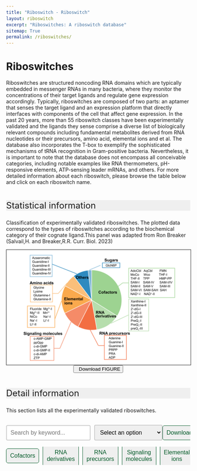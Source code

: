 ```yaml
---
title: "Riboswitch - Riboswitch"
layout: riboswitch
excerpt: "Riboswitches: A riboswitch database"
sitemap: True
permalink: /riboswitches/
---
```

<html lang="en">
<head>
<!--set sort order in table header begin-->
<meta http-equiv="Content-type" content="text/html; charset=utf-8">
  <meta name="viewport" content="width=device-width,initial-scale=1,user-scalable=no">
  <title>Ribozyme applications</title>
  <link rel="stylesheet" type="text/css" href="https://cdn.datatables.net/1.12.1/css/jquery.dataTables.min.css">
  <link rel="stylesheet" type="text/css" href="https://cdn.datatables.net/buttons/2.2.3/css/buttons.dataTables.min.css">

  <script type="text/javascript" src="https://code.jquery.com/jquery-3.5.1.js"></script>
  <script type="text/javascript" src="https://cdn.datatables.net/1.12.1/js/jquery.dataTables.min.js"></script>
  <!--set sort order in table header finish-->
  <style>
    .header_box {
    border: none;
    background: #efefef;
    font-size:24px
  }
  h2{
    font-size:20px;
    font-weight: bold;
  }
/* 按钮容器样式 */
    .button-container {
      display: flex;
      justify-content: left;
      align-items: center;
      height: 50px;
      overflow:auto
    }
    /* 按钮样式 */
    .button {
      display: block;
      padding: 10px;
      margin-right: 10px;
      text-align: center;
      background-color: #efefef;
      color: #005826;
      text-decoration: none;
      font-size: 16px;
      border: 1px solid #005826;
      border-radius: 5px;

    }
    /* 鼠标悬停样式 */
    .button:hover {
      background-color: #999;
      cursor: pointer;
    }
    /* 样式表格 */
    table {
        border: 2px solid #f8f8ff;
        border: 2px solid #767676;
		    border: 2px solid #767676;
		    border-radius: 5px;
		    background-color: #fff;
		    border-radius: 0;
        }
		  th {
        background-color: #719B71;
        background-color: #719B71;
        background-color: #005826;
        color: rgba(255,255,255,0.9);
		    cursor: pointer;
        }
		  td {
		    background-color: #ffffff;
		    background-color: #f9f9f9;
		    background-color: #f9f9f9;
		    }		
		  th, td {

		  padding: 10px 10px;
		}
    /* 隐藏所有 sheet */
    .sheet {
      display: none;
      overflow:auto
    }
    /* Style the search box */
  #searchBox {
    padding: 10px;
    font-size: 16px;
    border: 2px solid #ccc;
    border-radius: 4px;
    width: 300px;
  }
  /* Style the search box when it has focus */
  #searchBox:focus {
    outline: none;
    border-color: #2354C4;
  }
  /* Style the placeholder text */
  #searchBox::placeholder {
    font-size: 16px;
  }
  /* 搜索框和下载框水平布局 */
    .form-container {
      display: flex;
      align-items: center;
      overflow:auto
    }
    .form-container input {
      margin-right: 10px;
    }
    /* 下载框位置设置 */
    .form-container select {
      margin-left: auto;
      padding: 10px;
      font-size: 16px;
      border: 2px solid #ccc;
      border-radius: 4px;
      width: 300px;
    }
    .button.clicked {
    background-color: #999;
}

  </style>
</head>

<body onload="showSheet('sheet1')">
<h1 class="post-title" itemprop="name headline">Riboswitches</h1>
    
Riboswitches are structured noncoding RNA domains which are typically embedded in messenger RNAs in many bacteria, where they monitor the concentrations of their target ligands and regulate gene expression accordingly. Typically, riboswitches are composed of two parts: an aptamer that senses the target ligand and an expression platform that directly interfaces with components of the cell that affect gene expression.
In the past 20 years, more than 55 riboswitch classes have been experimentally validated and the ligands they sense comprise a diverse list of biologically relevant compounds including fundamental metabolites derived from RNA nucleotides or their precursors, amino acid, elemental ions and et al. 
The database also incorporates the T-box to exemplify the sophisticated mechanisms of tRNA recognition in Gram-positive bacteria. Nevertheless, it is important to note that the database does not encompass all conceivable categories, including notable examples like RNA thermometers, pH-responsive elements, ATP-sensing leader mRNAs, and others. For more detailed information about each riboswitch, please browse the table below and click on each riboswitch name.
<br><br>
        
<p class="header_box" >Statistical information </p>
<p>Classification of experimentally validated riboswitches. The plotted data correspond to the types of riboswitches according to the biochemical category of their cognate ligand.This panel was adapted from Ron Breaker (Salvail,H. and Breaker,R.R. Curr. Biol. 2023) </p>
<img src="/images/riboswitches/Classification_of_Riboswitches.svg" alt="drawing" style="width:1000px;display:block;margin:0 auto;border:solid 1px;border-radius:0;" class="img-responsive">
<div style="display: flex; justify-content: center;">
<a href="/downloads/riboswitches_page/Classification_of_Riboswitches.pdf" target="_blank" download="Classification_of_Riboswitches.pdf"><button class="btn btn-secondary"><span class="glyphicon glyphicon-download-alt"></span>&nbsp;&nbsp;Download FIGURE</button></a>   
</div>
<br>
<p class="header_box" >Detail information</p>

        
This section lists all the experimentally validated riboswitches.
<br><br>
<div class="form-container">
  <!-- 搜索框 -->
  <input type="text" id="searchBox" placeholder="Search by keyword..." onfocus="showAllSheets()" oninput="searchTables()"><br><br>
  <select id="downloadOptions">
    <option value="" disabled selected>Select an option</option>
    <option value="/downloads/riboswitches_page/Cofactors.xlsx">Cofactors</option>
    <option value="/downloads/riboswitches_page/RNA_derivatives.xlsx">RNA derivatives</option>
    <option value="/downloads/riboswitches_page/RNA_precursors.xlsx">RNA precursors</option>
    <option value="/downloads/riboswitches_page/Signaling_molecules.xlsx">Signaling molecules</option>
    <option value="/downloads/riboswitches_page/Elemental_ions.xlsx">Elemental ions</option>
    <option value="/downloads/riboswitches_page/Amino_acids.xlsx">Amino acids</option>
    <option value="/downloads/riboswitches_page/Sugars.xlsx">Sugars</option>
    <option value="/downloads/riboswitches_page/Others.xlsx">Others</option>
    <option value="/downloads/riboswitches_page/T-box.xlsx">T-box</option>
    <option value="/downloads/riboswitches_page/All_tables.xlsx">all table in this page </option>
  </select>
  <!-- Download button -->
  <button class="button" onclick="downloadExcel()">Download</button>
</div>
<br>
  <!-- 按钮 -->
  <div class="button-container">
      <button class="button" onclick="showSheet('sheet1')">Cofactors</button>
      <button class="button" onclick="showSheet('sheet2')">RNA derivatives</button>
      <button class="button" onclick="showSheet('sheet3')">RNA precursors</button>
      <button class="button" onclick="showSheet('sheet4')">Signaling molecules</button>
      <button class="button" onclick="showSheet('sheet5')">Elemental ions</button>
      <button class="button" onclick="showSheet('sheet6')">Amino acids</button>
      <button class="button" onclick="showSheet('sheet7')">Sugars</button>
      <button class="button" onclick="showSheet('sheet8')">T-box</button>
      <button class="button" onclick="showSheet('sheet9')">Others</button>
  </div>
        
<div id="sheet1" class="sheet">
    <h2>Cofactors</h2>
    <table id="cfttable">
      <thead>
      <tr>
        <th onclick="sortTable(0)">Name</th>
        <th onclick="sortTable(1)">Ligand</th>
        <th onclick="sortTable(2)">Description</th>
        <th onclick="sortTable(3)">Discovery</th>
        <th onclick="sortTable(4)">Rfam-name</th>
        <th onclick="sortTable(5)">Rfam-ID</th>
      </tr>
      </thead>
      <tbody>
        
      <tr>
        <td name="td0"><a href="https://ribocentre-switch.github.io/docs/Cobalamine" target="_blank"><b>AdoCbl</b></a></td>
        <td name="td1">Adenosylcobalamin</td>
        <td name="td2">Cobalamin riboswitch is a cis-regulatory element which is widely distributed in 5' untranslated regions of cobalamin related genes in bacteria to regulate adjacent genes related to cobalamin metabolism in response to cobalamin binding. Cobalamin riboswitches are broadly classified by the identity of the aptamer, and can be further classified into AdoCbl and AqCbl riboswitch.</td>
        <td name="td3"><a href="https://pubmed.ncbi.nlm.nih.gov/10852957/" target="_blank"><b>2000</b> </a></td>
        <td name="td4">AdoCbl riboswitch
Cobalamin riboswitch<br></td>
        <td name="td5">RF01482
RF00174</td>
      </tr>

            
      <tr>
        <td name="td0"><a href="https://ribocentre-switch.github.io/docs/Cobalamine" target="_blank"><b>AqCbl</b></a></td>
        <td name="td1">Aquocobalamin</td>
        <td name="td2">Cobalamin riboswitch is a cis-regulatory element which is widely distributed in 5' untranslated regions of cobalamin related genes in bacteria to regulate adjacent genes related to cobalamin metabolism in response to cobalamin binding. Cobalamin riboswitches are broadly classified by the identity of the aptamer, and can be further classified into AdoCbl and AqCbl riboswitch.</td>
        <td name="td3"><a href="https://pubmed.ncbi.nlm.nih.gov/10852957/" target="_blank"><b>2000</b> </a></td>
        <td name="td4">AdoCbl variant RNA<br></td>
        <td name="td5">RF01689</td>
      </tr>

            
      <tr>
        <td name="td0"><a href="https://ribocentre-switch.github.io/docs/FMN" target="_blank"><b>FMN</b></a></td>
        <td name="td1">Flain mononucleotide</td>
        <td name="td2">The FMN riboswitch (also known as RFN element) is a highly conserved RNA element which is found frequently in the 5'-untranslated regions of prokaryotic mRNAs that encode for flavin mononucleotide (FMN) biosynthesis and transport proteins. This element is a metabolite-dependent riboswitch that directly binds FMN in the absence of proteins, thus giving it the ability to regulate RNA expression by responding to changes in the concentration of FMN.</td>
        <td name="td3"><a href="https://pubmed.ncbi.nlm.nih.gov/10529804/" target="_blank"><b>1999</b> </a></td>
        <td name="td4">FMN riboswitch (RFN element)<br></td>
        <td name="td5">RF00050</td>
      </tr>

            
      <tr>
        <td name="td0"><a href="https://ribocentre-switch.github.io/docs/MoCo&Wco" target="_blank"><b>MoCo</b></a></td>
        <td name="td1">Molybdenum cofactor</td>
        <td name="td2">The Moco RNA motif is a conserved RNA structure that is presumed to be a riboswitch that binds molybdenum cofactor or the related tungsten cofactor. As these cofactors are not available in purified form, in vitro binding assays cannot be performed. However, the genetic data, complex structure of the RNA and the failure to detect a protein involved in the regulation suggest that the Moco RNA motif corresponds to a class of riboswitches.</td>
        <td name="td3"><a href="https://pubmed.ncbi.nlm.nih.gov/17621584/" target="_blank"><b>2007</b> </a></td>
        <td name="td4">Moco (molybdenum cofactor) riboswitch<br></td>
        <td name="td5">RF01055</td>
      </tr>

            
      <tr>
        <td name="td0"><a href="https://ribocentre-switch.github.io/docs/MoCo&Wco" target="_blank"><b>Wco</b></a></td>
        <td name="td1">Tungsten cofactor</td>
        <td name="td2">The Moco RNA motif is a conserved RNA structure that is presumed to be a riboswitch that binds molybdenum cofactor or the related tungsten cofactor. As these cofactors are not available in purified form, in vitro binding assays cannot be performed. However, the genetic data, complex structure of the RNA and the failure to detect a protein involved in the regulation suggest that the Moco RNA motif corresponds to a class of riboswitches.</td>
        <td name="td3"><a href="https://pubmed.ncbi.nlm.nih.gov/17621584/" target="_blank"><b>2007</b> </a></td>
        <td name="td4">None<br></td>
        <td name="td5">None</td>
      </tr>

            
      <tr>
        <td name="td0"><a href="https://ribocentre-switch.github.io/docs/THF" target="_blank"><b>THF-I</b></a></td>
        <td name="td1">Tetrahydrofolate</td>
        <td name="td2">THF riboswitches are a class of homologous RNAs in certain bacteria that bind tetrahydrofolate (THF) which are almost exclusively located in the probable 5' UTR of protein-coding genes,  encoding either folate transporters or enzymes involved in folate metabolism. THF riboswitches are found in a variety of <i>Bacillota</i>, specifically the <i>orders Clostridiales</i> and <i>Lactobacillales</i>, and more rarely in other lineages of bacteria.</td>
        <td name="td3"><a href="https://pubmed.ncbi.nlm.nih.gov/20659680/" target="_blank"><b>2010</b> </a></td>
        <td name="td4">THF riboswitch<br></td>
        <td name="td5">RF01831</td>
      </tr>

            
      <tr>
        <td name="td0"><a href="https://ribocentre-switch.github.io/docs/THF" target="_blank"><b>THF-II</b></a></td>
        <td name="td1">Tetrahydrofolate</td>
        <td name="td2">THF-II riboswitch (also known as folE RNA motif) is a conserved RNA structure that was discovered by bioinformatics. All known folE RNAs are present upstream of genes encoding GTP cyclohydrolase I, which performs a step in folate metabolism. folE RNAs have been shown to bind tetrahydrofolate and related molecules, leading to their designation as a second structural class of tetrahydrofolate riboswitches, called THF-II riboswitches.</td>
        <td name="td3"><a href="https://pubmed.ncbi.nlm.nih.gov/28977401/" target="_blank"><b>2017</b> </a></td>
        <td name="td4">folE RNA<br></td>
        <td name="td5">RF02977</td>
      </tr>

            
      <tr>
        <td name="td0"><a href="https://ribocentre-switch.github.io/docs/TPP" target="_blank"><b>TPP</b></a></td>
        <td name="td1">Thiamin pyrophosphate</td>
        <td name="td2">The TPP riboswitch, also known as the THI element and Thi-box riboswitch, is a highly conserved RNA secondary structure. It binds thiamine pyrophosphate (TPP) directly and modulates gene expression through a variety of mechanisms in archaea, bacteria and eukaryotes.</td>
        <td name="td3"><a href="https://pubmed.ncbi.nlm.nih.gov/11470904/" target="_blank"><b>2001</b> </a></td>
        <td name="td4">TPP riboswitch (THI element)<br></td>
        <td name="td5">RF00059</td>
      </tr>

            
      <tr>
        <td name="td0"><a href="https://ribocentre-switch.github.io/docs/HMP-PP" target="_blank"><b>HMP-PP</b></a></td>
        <td name="td1">Hydroxymethyl-pyrimidine pyrophosphate</td>
        <td name="td2">HMP-PP riboswitches are a class of homologous RNAs in certain bacteria that function as sensors of the thiamin precursor HMP-PP. The HMP-PP riboswitch was initially named as the ‘thiS motif’ because of its frequent association with a gene coding for the ThiS protein, which delivers sulfur to form the thiazole moiety of the thiamin precursor HET-P. The 3D structure of the HMP-PP riboswitch has not been solved yet.</td>
        <td name="td3"><a href="https://pubmed.ncbi.nlm.nih.gov/30902049/" target="_blank"><b>2019</b> </a></td>
        <td name="td4">None<br></td>
        <td name="td5">None</td>
      </tr>

            
      <tr>
        <td name="td0"><a href="https://ribocentre-switch.github.io/docs/SAM-I_clan" target="_blank"><b>SAM-I</b></a></td>
        <td name="td1">S-adenosylmethionine</td>
        <td name="td2">This family is a member of clan (CL00012), which contains the following 3 members:SAM-I, SAM-I-IV-variant, SAM-IV, they are a kind of riboswitch that specifically binds S-adenosylmethionine (SAM), whose members share a common binding core but have widely divergent peripheral architectures.</td>
        <td name="td3"><a href="https://pubmed.ncbi.nlm.nih.gov/10094622/" target="_blank"><b>1998</b> </a></td>
        <td name="td4">SAM riboswitch (S box leader)<br></td>
        <td name="td5">RF00162</td>
      </tr>

            
      <tr>
        <td name="td0"><a href="https://ribocentre-switch.github.io/docs/SAM-I_clan" target="_blank"><b>SAM-IV</b></a></td>
        <td name="td1">S-adenosylmethionine</td>
        <td name="td2">This family is a member of clan (CL00012), which contains the following 3 members:SAM-I, SAM-I-IV-variant, SAM-IV, they are a kind of riboswitch that specifically binds S-adenosylmethionine (SAM), whose members share a common binding core but have widely divergent peripheral architectures.</td>
        <td name="td3"><a href="https://pubmed.ncbi.nlm.nih.gov/17621584/" target="_blank"><b>2007</b> </a></td>
        <td name="td4">S-adenosyl methionine (SAM) riboswitch<br></td>
        <td name="td5">RF00634</td>
      </tr>

            
      <tr>
        <td name="td0"><a href="https://ribocentre-switch.github.io/docs/SAM-I_clan" target="_blank"><b>SAM-I/IV</b></a></td>
        <td name="td1">S-adenosylmethionine</td>
        <td name="td2">This family is a member of clan (CL00012), which contains the following 3 members:SAM-I, SAM-I-IV-variant, SAM-IV, they are a kind of riboswitch that specifically binds S-adenosylmethionine (SAM), whose members share a common binding core but have widely divergent peripheral architectures.</td>
        <td name="td3"><a href="https://pubmed.ncbi.nlm.nih.gov/20230605/" target="_blank"><b>2010</b> </a></td>
        <td name="td4">SAM-I/IV variant riboswitch<br></td>
        <td name="td5">RF01725</td>
      </tr>

            
      <tr>
        <td name="td0"><a href="https://ribocentre-switch.github.io/docs/SAM-II_clan" target="_blank"><b>SAM-II</b></a></td>
        <td name="td1">S-adenosylmethionine</td>
        <td name="td2">This family consists of two members: SAM-II and SAM-V riboswitch, The SAM-II riboswitch is a RNA element found predominantly in Alphaproteobacteria that binds S-adenosyl methionine (SAM). SAM-V riboswitch is the fifth known riboswitch to bind S-adenosyl methionine (SAM).</td>
        <td name="td3"><a href="https://pubmed.ncbi.nlm.nih.gov/16086852/" target="_blank"><b>2005</b> </a></td>
        <td name="td4">SAM riboswitch (alpha-proteobacteria)<br></td>
        <td name="td5">RF00521</td>
      </tr>

            
      <tr>
        <td name="td0"><a href="https://ribocentre-switch.github.io/docs/SAM-II_clan" target="_blank"><b>SAM-V</b></a></td>
        <td name="td1">S-adenosylmethionine</td>
        <td name="td2">This family consists of two members: SAM-II and SAM-V riboswitch, The SAM-II riboswitch is a RNA element found predominantly in Alphaproteobacteria that binds S-adenosyl methionine (SAM). SAM-V riboswitch is the fifth known riboswitch to bind S-adenosyl methionine (SAM).</td>
        <td name="td3"><a href="https://pubmed.ncbi.nlm.nih.gov/19531245/" target="_blank"><b>2009</b> </a></td>
        <td name="td4">SAM-V riboswitch<br></td>
        <td name="td5">RF01826</td>
      </tr>

            
      <tr>
        <td name="td0"><a href="https://ribocentre-switch.github.io/docs/SAM-III" target="_blank"><b>SAM-III</b></a></td>
        <td name="td1">S-adenosylmethionine</td>
        <td name="td2">The S<sub>MK</sub>box riboswitch (also known as SAM-III) is an RNA element that regulates gene expression in bacteria.</td>
        <td name="td3"><a href="https://pubmed.ncbi.nlm.nih.gov/16491091/" target="_blank"><b>2006</b> </a></td>
        <td name="td4">SMK box translational riboswitch (SAM-III)<br></td>
        <td name="td5">RF01767</td>
      </tr>

            
      <tr>
        <td name="td0"><a href="https://ribocentre-switch.github.io/docs/SAM-VI" target="_blank"><b>SAM-VI</b></a></td>
        <td name="td1">S-adenosylmethionine</td>
        <td name="td2">SAM-VI is predominantly found in Bifidobacterium and exhibits some similarities to the SAM-III (Smk box) riboswitch class</td>
        <td name="td3"><a href="https://pubmed.ncbi.nlm.nih.gov/29106323/" target="_blank"><b>2018</b> </a></td>
        <td name="td4">SAM-VI riboswitch<br></td>
        <td name="td5">RF02885</td>
      </tr>

            
      <tr>
        <td name="td0"><a href="https://ribocentre-switch.github.io/docs/SAM-SAH" target="_blank"><b>SAM-SAH</b></a></td>
        <td name="td1">S-adenosylmethionine and S-adenosylhomocysteine</td>
        <td name="td2">The SAM–SAH riboswitch is a conserved RNA structure in certain bacteria that binds S-adenosylmethionine (SAM) and S-adenosylhomocysteine (SAH) and is therefore presumed to be a riboswitch.</td>
        <td name="td3"><a href="https://pubmed.ncbi.nlm.nih.gov/20230605/" target="_blank"><b>2010</b> </a></td>
        <td name="td4">SAM/SAH riboswitch<br></td>
        <td name="td5">RF01727</td>
      </tr>

            
      <tr>
        <td name="td0"><a href="https://ribocentre-switch.github.io/docs/SAH" target="_blank"><b>SAH</b></a></td>
        <td name="td1">S-adenosylhomocysteine</td>
        <td name="td2">SAH riboswitches are a kind of riboswitch that bind S-adenosylhomocysteine (SAH). SAH riboswitches typically up-regulate genes involved in recycling SAH to create more SAM (or the metabolically related methionine).</td>
        <td name="td3"><a href="https://pubmed.ncbi.nlm.nih.gov/18374645/" target="_blank"><b>2008</b> </a></td>
        <td name="td4">S-adenosyl-L-homocysteine riboswitch<br></td>
        <td name="td5">RF01057</td>
      </tr>

            
      <tr>
        <td name="td0"><a href="https://ribocentre-switch.github.io/docs/NAD" target="_blank"><b>NAD<sup>+</sup>-I</b></a></td>
        <td name="td1">Nicotinamide adenine dinucleotide</td>
        <td name="td2">NAD<sup>+</sup>-I riboswitch is the first class of riboswitches that recognize NAD<sup>+</sup>. It is usually located upstream of <i>nadA</i> genes within the phylum Acidobacteria, which encode quinolinate synthetase, an enzyme that performs a step in NAD<sup>+</sup> synthesis.</td>
        <td name="td3"><a href="https://pubmed.ncbi.nlm.nih.gov/28977401/" target="_blank"><b>2017</b> </a></td>
        <td name="td4">nadA RNA<br></td>
        <td name="td5">RF03013</td>
      </tr>

            
      <tr>
        <td name="td0"><a href="https://ribocentre-switch.github.io/docs/NAD2" target="_blank"><b>NAD<sup>+</sup>-II</b></a></td>
        <td name="td1">Nicotinamide adenine dinucleotide</td>
        <td name="td2">NAD<sup>+</sup>-II riboswitch is the second class of riboswitches that recognize NAD<sup>+</sup>. It is usually associated with <i>pnuC</i> genes, and PnuC proteins are known to transport nicotinamide riboside (NR), which is a component of the ubiquitous and abundant enzyme cofactor nicotinamide adenine dinucleotide (NAD<sup>+</sup>).</td>
        <td name="td3"><a href="https://pubmed.ncbi.nlm.nih.gov/33970790/" target="_blank"><b>2021</b> </a></td>
        <td name="td4">None<br></td>
        <td name="td5">None</td>
      </tr>

            
	</tbody>
    </table>
</div>        

<div id="sheet2" class="sheet">
    <h2>RNA derivatives</h2>
    <table id="rnadetable">
      <thead>
      <tr>
        <th onclick="sortTable(0)">Name</th>
        <th onclick="sortTable(1)">Ligand</th>
        <th onclick="sortTable(2)">Description</th>
        <th onclick="sortTable(3)">Discovery</th>
        <th onclick="sortTable(4)">Rfam-name</th>
        <th onclick="sortTable(5)">Rfam-ID</th>
      </tr>
      </thead>
      <tbody>
        
        <tr>
            <td name="td0"><a href="https://ribocentre-switch.github.io/docs/Xanthine" target="_blank"><b>Xanthine-I</b></a></td>
            <td name="td1">Xanthine</td>
            <td name="td2">There are two classes of xanthine riboswitches. The xanthine-I riboswitch, formerly known as the NMT1 motif RNA, is tightly binds 8-azaxanthine, xanthine, and uric acid. Xanthine-II riboswitch is a class of xanthine-sensing guanine riboswitch variants.</td>
            <td name="td3"><a href="https://pubmed.ncbi.nlm.nih.gov/32345632/" target="_blank"><b>2020</b> </a></td>
            <td name="td4">Xanthine riboswitch (NMT1 RNA)<br></td>
            <td name="td5">RF03054</td>
        </tr>

            
        <tr>
            <td name="td0"><a href="https://ribocentre-switch.github.io/docs/Xanthine" target="_blank"><b>Xanthine-II</b></a></td>
            <td name="td1">Xanthine</td>
            <td name="td2">There are two classes of xanthine riboswitches. The xanthine-I riboswitch, formerly known as the NMT1 motif RNA, is tightly binds 8-azaxanthine, xanthine, and uric acid. Xanthine-II riboswitch is a class of xanthine-sensing guanine riboswitch variants.</td>
            <td name="td3"><a href="https://pubmed.ncbi.nlm.nih.gov/35622895/" target="_blank"><b>2022</b> </a></td>
            <td name="td4">None<br></td>
            <td name="td5">NA</td>
        </tr>

            
        <tr>
            <td name="td0"><a href="https://ribocentre-switch.github.io/docs/2-dG" target="_blank"><b>2'-dG-I</b></a></td>
            <td name="td1">2'-Deoxyguanosine</td>
            <td name="td2">Carrying an aptamer domain similar in sequence and secondary structure to the guanine riboswitch, the 2'-dG-I riboswitch exhibits improved affinities for 2'-deoxyguanosine (2'-dG) and guanosine, and contains a uracil ribonucleotide in a conserved position of the ligand-binding aptamer domain. The 2'-dG-I riboswitch has atomic-resolution structural model.</td>
            <td name="td3"><a href="https://pubmed.ncbi.nlm.nih.gov/17911257/" target="_blank"><b>2007</b> </a></td>
            <td name="td4">Purine riboswitch<br></td>
            <td name="td5">RF00167</td>
        </tr>

            
        <tr>
            <td name="td0"><a href="https://ribocentre-switch.github.io/docs/2-dG" target="_blank"><b>2'-dG-II</b></a></td>
            <td name="td1">2'-Deoxyguanosine</td>
            <td name="td2">Carrying an aptamer domain similar in sequence and secondary structure to the guanine riboswitch, the 2'-dG-II riboswitch exhibits improved affinities for 2'-deoxyguanosine (2'-dG), 3'-deoxyguanosine (3'-dG) and guanosine, and contains a uracil ribonucleotide in a conserved position of the ligand-binding aptamer domain. The 2'-dG-II riboswitch also has atomic-resolution structural model.</td>
            <td name="td3"><a href="https://pubmed.ncbi.nlm.nih.gov/28265071/" target="_blank"><b>2017</b> </a></td>
            <td name="td4">2dG-II<br></td>
            <td name="td5">RF03165</td>
        </tr>

            
        <tr>
            <td name="td0"><a href="https://ribocentre-switch.github.io/docs/2-dG" target="_blank"><b>2'-dG-III</b></a></td>
            <td name="td1">2'-Deoxyguanosine</td>
            <td name="td2">Carrying an aptamer domain similar in sequence and secondary structure to the guanine riboswitch, the 2'-dG-III riboswitch exhibits improved affinities for 2'-deoxyguanosine (2'-dG), 3'-deoxyguanosine (3'-dG) and guanosine, and contains a uracil ribonucleotide in a conserved position of the ligand-binding aptamer domain</td>
            <td name="td3"><a href="https://pubmed.ncbi.nlm.nih.gov/35622895/" target="_blank"><b>2022</b> </a></td>
            <td name="td4">None<br></td>
            <td name="td5">None</td>
        </tr>

            
        <tr>
            <td name="td0"><a href="https://ribocentre-switch.github.io/docs/PreQ" target="_blank"><b>PreQ<sub>1</sub>-I</b></a></td>
            <td name="td1">Prequeusine-1</td>
            <td name="td2">PreQ<sub>1</sub> is a guanine-derived nucleobase that is known to be incorporated in the wobble position of tRNAs containing the GUN anticodon sequence and then further modified to yield queuosine (Q). PreQ<sub>1</sub>-I has a distinctly small aptamer, ranging from 25 to 45 nucleotides long, and it is represented by RNAs sub-classified as 'type 1', 'type 2' and 'type 3'.</td>
            <td name="td3"><a href="https://pubmed.ncbi.nlm.nih.gov/17384645/" target="_blank"><b>2007</b> </a></td>
            <td name="td4">PreQ1 riboswitch<br></td>
            <td name="td5">RF00522</td>
        </tr>

            
        <tr>
            <td name="td0"><a href="https://ribocentre-switch.github.io/docs/PreQ" target="_blank"><b>PreQ<sub>1</sub>-II</b></a></td>
            <td name="td1">Prequeusine-1</td>
            <td name="td2">PreQ<sub>1</sub>-II riboswitch, only found in <i>Lactobacillales</i>, has a larger and more complex consensus sequence and structure than preQ<sub>1</sub>-I riboswitch, with an average of 58 nucleotides composing its aptamer, which forms as many as five base-paired substructures</td>
            <td name="td3"><a href="https://pubmed.ncbi.nlm.nih.gov/18305186/" target="_blank"><b>2008</b> </a></td>
            <td name="td4">preQ1-II (pre queuosine) riboswitch<br></td>
            <td name="td5">RF01054</td>
        </tr>

            
        <tr>
            <td name="td0"><a href="https://ribocentre-switch.github.io/docs/PreQ" target="_blank"><b>preQ<sub>1</sub>-III</b></a></td>
            <td name="td1">Prequeusine-1</td>
            <td name="td2">PreQ<sub>1</sub>-III riboswitch has a distinct structure and is also larger in aptamer size than preQ<sub>1</sub>-I riboswitch, ranging from 33 to 58 nucleotides.</td>
            <td name="td3"><a href="https://pubmed.ncbi.nlm.nih.gov/25036777/" target="_blank"><b>2014</b> </a></td>
            <td name="td4">PreQ1-III riboswitch<br></td>
            <td name="td5">RF02680</td>
        </tr>

            
	</tbody>
    </table>
</div>       

<div id="sheet3" class="sheet">
    <h2>RNA precursors</h2>
    <table id="rnapretable">
    <thead>
      <tr>
        <th onclick="sortTable(0)">name</th>
        <th onclick="sortTable(1)">Ligand</th>
        <th onclick="sortTable(2)">Description</th>
        <th onclick="sortTable(3)">Discovery</th>
        <th onclick="sortTable(4)">Rfam-name</th>
        <th onclick="sortTable(5)">Rfam-ID</th>
      </tr>
      </thead>
      <tbody>
        
      <tr>
        <td name="td0"><a href="https://ribocentre-switch.github.io/docs/Adenine" target="_blank"><b>Adenine</b></a></td>
        <td name="td1">Adenine</td>
        <td name="td2">Carrying an aptamer domain similar in sequence and secondary structure to the guanine riboswitch, the adenine riboswitch selectively recognizes adenine, and contains a uracil ribonucleotide in position 74 of the adenine-binding aptamer domain. <i>B. subtilis ydhL</i> (also called <i>pbuE</i>) and two RNAs (<i>add</i> genes) from <i>Clostridium perfringens</i> and <i>Vibrio vulnificus</i> harbor adenine riboswitches in their mRNA elements.</td>
        <td name="td3"><a href="https://pubmed.ncbi.nlm.nih.gov/14718920/" target="_blank"><b>2004</b> </a></td>
        <td name="td4">Purine riboswitch<br></td>
        <td name="td5">RF00167</td>
      </tr>

            
      <tr>
        <td name="td0"><a href="https://ribocentre-switch.github.io/docs/Guanine" target="_blank"><b>Guanine-I</b></a></td>
        <td name="td1">Guanine</td>
        <td name="td2">The guanine riboswitch selectively recognizes guanine, and contains a cytosine ribonucleotide in a specific position of the guanine-binding aptamer domain, most commonly associated with genes encoding phosphoribosyltransferase (PRT) enzymes. The guanine-I riboswitch has been shown to control gene expression through transcriptional termination.</td>
        <td name="td3"><a href="https://pubmed.ncbi.nlm.nih.gov/12787499/" target="_blank"><b>2003</b> </a></td>
        <td name="td4">Purine riboswitch<br></td>
        <td name="td5">RF00167</td>
      </tr>

            
      <tr>
        <td name="td0"><a href="https://ribocentre-switch.github.io/docs/Guanine" target="_blank"><b>Guanine-II</b></a></td>
        <td name="td1">Guanine</td>
        <td name="td2">The guanine riboswitch selectively recognizes guanine, and contains a cytosine ribonucleotide in a specific position of the guanine-binding aptamer domain, most commonly associated with genes encoding phosphoribosyltransferase (PRT) enzymes. The guanine-II riboswitch is consistent with a genetic "ON" switch.</td>
        <td name="td3"><a href="https://pubmed.ncbi.nlm.nih.gov/35622895/" target="_blank"><b>2022</b> </a></td>
        <td name="td4">Purine riboswitch<br></td>
        <td name="td5">RF00167</td>
      </tr>

            
      <tr>
        <td name="td0"><a href="https://ribocentre-switch.github.io/docs/PRPP" target="_blank"><b>PRPP</b></a></td>
        <td name="td1">Phosphoribosyl Pyrophosphate</td>
        <td name="td2">The <i>ykkC</i> RNAs were initially found in 2004. Phosphoribosyl pyrophosphate (PRPP, 5-phospho-α-D-ribose 1-diphosphate) was identified as the ligand for <i>ykkC</i> subtype 2b RNAs (PRPP riboswitches).</td>
        <td name="td3"><a href="https://pubmed.ncbi.nlm.nih.gov/29504937/" target="_blank"><b>2018</b> </a></td>
        <td name="td4">None<br></td>
        <td name="td5">None</td>
      </tr>

            
      <tr>
        <td name="td0"><a href="https://ribocentre-switch.github.io/docs/PRA" target="_blank"><b>PRA</b></a></td>
        <td name="td1">5-phospho-Dribosylamine</td>
        <td name="td2">The PRA riboswitch (<i>Fibro-purF</i> RNA motif) is a conserved RNA structure that was discovered by bioinformatics. All known <i>Fibro-purF</i> RNAs are found upstream of <i>purF</i> genes, which encode amidophosphoribosyltransferase that participates in the biosynthesis of biological purine molecules.</td>
        <td name="td3"><a href="https://pubmed.ncbi.nlm.nih.gov/32843366/" target="_blank"><b>2020</b> </a></td>
        <td name="td4">Fibro-purF RNA<br></td>
        <td name="td5">RF02974</td>
      </tr>

            
      <tr>
        <td name="td0"><a href="https://ribocentre-switch.github.io/docs/ADP" target="_blank"><b>ADP</b></a></td>
        <td name="td1">Adenosine diphosphate</td>
        <td name="td2">The <i>ykkC</i> RNAs were initially found in 2004. The <i>ykkC</i> subtype 2c RNAs were proved to recognize adenosine and cytidine 5′-diphosphate molecules in either their ribose or deoxyribose forms (ADP, dADP, CDP, and dCDP) in 2019.</td>
        <td name="td3"><a href="https://pubmed.ncbi.nlm.nih.gov/30081631/" target="_blank"><b>2019</b> </a></td>
        <td name="td4">None<br></td>
        <td name="td5">None</td>
      </tr>

            
      </tbody>
    </table>
</div>       
        
<div id="sheet4" class="sheet">
    <h2>Signaling molecules</h2>
    <table id="smtable">
      <thead>
      <tr>
        <th onclick="sortTable(0)">Name</th>
        <th onclick="sortTable(1)">Ligand</th>
        <th onclick="sortTable(2)">Description</th>
        <th onclick="sortTable(3)">Discovery</th>
        <th onclick="sortTable(4)">Rfam-name</th>
        <th onclick="sortTable(5)">Rfam-ID</th>
      </tr>
      </thead>
      <tbody>
        
       <tr>
         <td name="td0"><a href="https://ribocentre-switch.github.io/docs/c-AMP-GMP" target="_blank"><b>c-AMP-GMP</b></a></td>
         <td name="td1">Cyclic AMP-GMP</td>
         <td name="td2">The c-AMP-GMP riboswitch (also known as c-GAMP riboswitch) form a class of riboswitch that binds specifically to cyclic AMP-GMP. Previously annotated as the c-di-GMP-I riboswitch, its mutant c-AMP-GMP riboswitch is able to bind to a second messenger, c-AMP-GMP. The c-AMP-GMP riboswitch recognizes c-AMP-GMP and controls a group of genes important for utilizing iron oxide (III) in external power generation. The riboswitch are predominantly found in species of <i>Bacillales</i>, <i>Clostridia</i>, <i>Deltaproteobacteria</i>, and <i>Gammaproteobacteria</i> .</td>
         <td name="td3"><a href="https://pubmed.ncbi.nlm.nih.gov/25848023/" target="_blank"><b>2015</b> </a></td>
         <td name="td4">None<br></td>
         <td name="td5">None</td>
        </tr>

            
       <tr>
         <td name="td0"><a href="https://ribocentre-switch.github.io/docs/ppGpp" target="_blank"><b>ppGpp</b></a></td>
         <td name="td1">Guanosine tetraphosphate</td>
         <td name="td2">The ppGpp riboswitches, originally identified by bioinformatics and classified as subtypes 2a of "The ykkC motif", form a class of riboswitch that specifically bind guanosine tetraphosphate (ppGpp), which is a well-known alarmone produced during various stresses including stringent response, causing by a shortage of amino acids. The ppGpp riboswitches control genes involved in biosynthesis and transport of branched-chain amino acids and genes encoding for glutamate synthase and the ATP-binding cassette transporters (ABC transporters).</td>
         <td name="td3"><a href="https://pubmed.ncbi.nlm.nih.gov/29784782/" target="_blank"><b>2018</b> </a></td>
         <td name="td4">None<br></td>
         <td name="td5">None</td>
        </tr>

            
       <tr>
         <td name="td0"><a href="https://ribocentre-switch.github.io/docs/c-di-GMP" target="_blank"><b>c-di-GMP</b></a></td>
         <td name="td1">Cyclic di-GMP</td>
         <td name="td2">The c-di-GMP-I riboswitches are a class of riboswitch that specifically bind cyclic di-GMP, which is a second messenger that is used in a variety of microbial processes including virulence, motility and biofilm formation. The c-di-GMP-I riboswitches were originally identified by bioinformatics as a conserved RNA-like structure called the "GEMM motif". These riboswitches are present in a wide variety of bacteria, and are most common in <i>Clostridia</i> and certain varieties of <i>Pseudomonadota</i>. The riboswitches are present in pathogens such as <i>Clostridium difficile</i>, <i>Vibrio cholerae</i> (which causes cholera) and <i>Bacillus anthracis</i> (which causes anthrax). <i>Geobacter uraniumreducens</i> is predicted to have 30 instances of this riboswitch in its genome. A bacteriophage that infects <i>C. difficile</i> is predicted to carry a cyclic di-GMP-I riboswitch, which it might use to detect and exploit the physiological state of bacteria that it infects.</td>
         <td name="td3"><a href="https://pubmed.ncbi.nlm.nih.gov/18635805/" target="_blank"><b>2008</b> </a></td>
         <td name="td4">Cyclic di-GMP-I riboswitch
c-di-GMP-I-GGC riboswitch
c-di-GMP-I-UAU riboswitch<br></td>
         <td name="td5">RF01051
RF03167
RF03168</td>
        </tr>

            
       <tr>
         <td name="td0"><a href="https://ribocentre-switch.github.io/docs/c-di-GMP" target="_blank"><b>c-di-GMP-II</b></a></td>
         <td name="td1">Cyclic di-GMP</td>
         <td name="td2">The c-di-GMP-II riboswitches form a class of riboswitches that specifically bind cyclic di-GMP, a second messenger used in multiple bacterial processes such as virulence, motility and biofilm formation. The c-di-GMP-II riboswitches are structurally unrelated to c-di-GMP-I riboswitches, though they have the same function. The c-di-GMP-II riboswitches were discovered by bioinformatics, and are common in species within the class <i>Clostridia</i> and the <i>genus Deinococcus</i>. They are also found in some other bacterial lineages. There is significant overlap between species that use c-di-GMP-I and c-di-GMP-II riboswitches, as both riboswitch classes are common in <i>Clostridia</i>.</td>
         <td name="td3"><a href="https://pubmed.ncbi.nlm.nih.gov/20705859/" target="_blank"><b>2010</b> </a></td>
         <td name="td4">Cyclic di-GMP-II riboswitch
c-di-GMP-II-GAG riboswitch
c-di-GMP-II-GCG riboswitch<br></td>
         <td name="td5">RF01786
RF03169
RF03170</td>
        </tr>

            
       <tr>
         <td name="td0"><a href="https://ribocentre-switch.github.io/docs/c-di-AMP" target="_blank"><b>c-di-AMP</b></a></td>
         <td name="td1">Cyclic di-AMP</td>
         <td name="td2">The YdaO/YuaA leader (now called the c-di-AMP riboswitch) is a conserved RNA structure found upstream of the <i>ydaO</i> and <i>yuaA</i> genes in <i>Bacillus subtilis</i> and related genes in other bacteria. Its secondary structure and gene associations were predicted by bioinformatics. These RNAs function as riboswitches, and sense the signaling molecule cyclic di-AMP.</td>
         <td name="td3"><a href="https://pubmed.ncbi.nlm.nih.gov/24141192/" target="_blank"><b>2013</b> </a></td>
         <td name="td4">YdaO/YuaA leader<br></td>
         <td name="td5">RF00379</td>
        </tr>

            
       <tr>
         <td name="td0"><a href="https://ribocentre-switch.github.io/docs/ZTP" target="_blank"><b>ZTP</b></a></td>
         <td name="td1">ZTP</td>
         <td name="td2">The ZMP/ZTP riboswitch (called the <i>pfl</i> RNA motif before) refers to a conserved RNA structure present in some bacteria and originally discovered using bioinformatics. ZMP/ZTP riboswitch is consistently present in genomic locations that likely correspond to the 5' UTRs of protein-coding genes. This arrangement in bacteria is commonly associated with cis-regulatory elements.</td>
         <td name="td3"><a href="https://pubmed.ncbi.nlm.nih.gov/25616067/" target="_blank"><b>2015</b> </a></td>
         <td name="td4">ZMP/ZTP riboswitch<br></td>
         <td name="td5">RF01750</td>
        </tr>

            
      </tbody>
    </table>
</div>

<div id="sheet5" class="sheet">
    <h2>Elemental ions</h2>
    <table id="eletable">
      <thead>
      <tr>
        <th onclick="sortTable(0)">name</th>
        <th onclick="sortTable(1)">Ligand</th>
        <th onclick="sortTable(2)">Description</th>
        <th onclick="sortTable(3)">Discovery</th>
        <th onclick="sortTable(4)">Rfam-name</th>
        <th onclick="sortTable(5)">Rfam-ID</th>
      </tr>
      </thead>
      <tbody>
        
      <tr>
         <td name="td0"><a href="https://ribocentre-switch.github.io/docs/Fluoride" target="_blank"><b>Fluoride</b></a></td>
         <td name="td1">F<sup>-</sup></td>
         <td name="td2">The fluoride riboswitch (formerly called the <i>crcB</i> RNA motif) is a conserved RNA structure identified by bioinformatics in a wide variety of bacteria and archaea. These RNAs were later shown to function as riboswitches that sense fluoride ions. These "fluoride riboswitches" increase expression of downstream genes when fluoride levels are elevated, and the genes are proposed to help mitigate the toxic effects of very high levels of fluoride.</td>
         <td name="td3"><a href="https://pubmed.ncbi.nlm.nih.gov/20230605/" target="_blank"><b>2010</b> </a></td>
         <td name="td4">Fluoride riboswitch (crcB)<br></td>
         <td name="td5">RF01734</td>
      </tr>

            
      <tr>
         <td name="td0"><a href="https://ribocentre-switch.github.io/docs/Magnesium" target="_blank"><b>Mg<sup>2+</sup>-I</b></a></td>
         <td name="td1">Mg<sup>2+</sup>-I</td>
         <td name="td2">The Ykok leader or M-box is a Mg-sensing RNA structure that controls the expression of Magnesium ion transport proteins in bacteria. It is a distinct structure to the Magnesium responsive RNA element. Examples of the conserved M-box RNA structure occur upstream of each of the three major families of Mg transporters (CorA, MgtE and MgtA/MgtB) in various bacterial species.</td>
         <td name="td3"><a href="https://pubmed.ncbi.nlm.nih.gov/15096624/" target="_blank"><b>2004</b> </a></td>
         <td name="td4">M-box riboswitch (ykoK leader)<br></td>
         <td name="td5">RF00380</td>
      </tr>

            
      <tr>
         <td name="td0"><a href="https://ribocentre-switch.github.io/docs/Magnesium" target="_blank"><b>Mg<sup>2+</sup>-II</b></a></td>
         <td name="td1">Mg<sup>2+</sup>-I</td>
         <td name="td2">The Magnesium responsive RNA element is a cis-regulatory element that regulates the expression of the magnesium transporter protein MgtA. It is located in the 5' UTR of this gene. A recent report suggests that the RNA element targets the mgtA transcript for degradation by RNase E when cells are grown in high Mg<sup>2+</sup> environments.</td>
         <td name="td3"><a href="https://pubmed.ncbi.nlm.nih.gov/16615891/" target="_blank"><b>2006</b> </a></td>
         <td name="td4">Magnesium Sensor<br></td>
         <td name="td5">RF01056</td>
      </tr>

            
      <tr>
         <td name="td0"><a href="https://ribocentre-switch.github.io/docs/Manganese" target="_blank"><b>Mn<sup>2+</sup></b></a></td>
         <td name="td1">Mn<sup>2+</sup></td>
         <td name="td2">The yybP-ykoY leader RNA element was originally discovered in <i>E. coli</i> during a large scale screen and was named SraF. This family was later found to exist upstream of the yybP and ykoY genes in <i>B. subtilis</i>. The<i>yybP-ykoY</i> element was later proposed to be manganese-responsive after another associated family of genes, YebN/MntP, was shown to encode Mn efflux pumps in several bacteria. Genetic data and a crystal structure confirmed that <i>yybP-ykoY</i> is a manganese riboswitch that directly binds Mn<sup>2+</sup>.</td>
         <td name="td3"><a href="https://pubmed.ncbi.nlm.nih.gov/15096624/" target="_blank"><b>2004</b> </a></td>
         <td name="td4">yybP-ykoY manganese riboswitch<br></td>
         <td name="td5">RF00080</td>
      </tr>

            
      <tr>
         <td name="td0"><a href="https://ribocentre-switch.github.io/docs/NiCo" target="_blank"><b>NiCo</b></a></td>
         <td name="td1">Ni<sup>2+</sup> and Co<sup>2+</sup></td>
         <td name="td2">The NiCo riboswitch is a riboswitch that senses nickel or cobalt ions. Iron responsiveness is also a generalproperty of the <i>czcD</i> family. Thus, it is an RNA molecule that specifically binds these metal ions, and regulates genes accordingly.</td>
         <td name="td3"><a href="https://pubmed.ncbi.nlm.nih.gov/25794617/" target="_blank"><b>2015</b> </a></td>
         <td name="td4">NiCo riboswitch<br></td>
         <td name="td5">RF02683</td>
      </tr>

            
      <tr>
         <td name="td0"><a href="https://ribocentre-switch.github.io/docs/Na" target="_blank"><b>Na<sup>+</sup>-I</b></a></td>
         <td name="td1">Na<sup>+</sup>-I</td>
         <td name="td2">The DUF1646 RNA motif is a conserved RNA structure that was discovered by bioinformatics. The genes apparently regulated by DUF1646 RNAs are often related to the transportation of sodium ions. A DUF1646 RNA occurs upstream of an operon in <i>Enterococcus hirae</i> that was shown to regulate the downstream genes based on sodium ion concentrations. However, it is unclear whether this DUF1646 RNA participates in sodium-based gene regulation.</td>
         <td name="td3"><a href="https://pubmed.ncbi.nlm.nih.gov/28977401/" target="_blank"><b>2017</b> </a></td>
         <td name="td4">Na+ riboswitch (DUF1646 RNA)<br></td>
         <td name="td5">RF03071</td>
      </tr>

            
      <tr>
         <td name="td0"><a href="https://ribocentre-switch.github.io/docs/Na" target="_blank"><b>Na<sup>+</sup>-II</b></a></td>
         <td name="td1">Na<sup>+</sup>-I</td>
         <td name="td2">None</td>
         <td name="td3"><a href="None" target="_blank"><b>None</b> </a></td>
         <td name="td4">None<br></td>
         <td name="td5">None</td>
      </tr>

            
      <tr>
         <td name="td0"><a href="https://ribocentre-switch.github.io/docs/Li" target="_blank"><b>Li<sup>+</sup>-I</b></a></td>
         <td name="td1">Li<sup>+</sup></td>
         <td name="td2">The <i>nhaA</i>-I RNA motif is a conserved RNA structure that was discovered by bioinformatics. <i>nhaA</i>-I motif RNAs are found in <i>Acidobacteriota</i>, alpha-, beta- and Gammaproteobacteria, <i>Verrucomicrobiota</i> and the tentative phylum NC10. <i>nhaA</i>-I RNAs typically occur upstream of genes that encode exchangers of sodium ions and protons. In 2022, Breaker et al. identified <i>nhaA</i>-I motif as Li<sup>+</sup>-I riboswitches.</td>
         <td name="td3"><a href="https://pubmed.ncbi.nlm.nih.gov/28977401/" target="_blank"><b>2017</b> </a></td>
         <td name="td4">nhaA-I RNA<br></td>
         <td name="td5">RF03057</td>
      </tr>

            
      <tr>
         <td name="td0"><a href="https://ribocentre-switch.github.io/docs/Li" target="_blank"><b>Li<sup>+</sup>-II</b></a></td>
         <td name="td1">Li<sup>+</sup></td>
         <td name="td2">The <i>nhaA</i>-II RNA motif is a conserved RNA structure that was discovered by bioinformatics. <i>nhaA</i>-II motifs are found in <i>Caulobacterales</i>.<i>nhaA</i>-I RNAs typically occur upstream of genes that encode exchangers of sodium ions and protons. In 2022, Breaker et al. identified <i>nhaA</i>-II motif as Li<sup>+</sup>-II riboswitches.</td>
         <td name="td3"><a href="https://pubmed.ncbi.nlm.nih.gov/28977401/" target="_blank"><b>2017</b> </a></td>
         <td name="td4">nhaA-II RNA<br></td>
         <td name="td5">RF03038</td>
      </tr>

            
      </tbody>
    </table>
</div>

<div id="sheet6" class="sheet">
    <h2>Amino acids</h2>
    <table id="amintable">
     <thead>
      <tr>
        <th onclick="sortTable(0)">Name</th>
        <th onclick="sortTable(1)">Ligand</th>
        <th onclick="sortTable(2)">Description</th>
        <th onclick="sortTable(3)">Discovery</th>
        <th onclick="sortTable(4)">Rfam-name</th>
        <th onclick="sortTable(5)">Rfam-ID</th>
      </tr>
      </thead>
      <tbody>
        
      <tr>
         <td name="td0"><a href="https://ribocentre-switch.github.io/docs/Glycine" target="_blank"><b>Glycine</b></a></td>
         <td name="td1">Glycine</td>
         <td name="td2">The bacterial glycine riboswitch is an RNA element that can bind the amino acid glycine. Glycine riboswitches usually consist of two metabolite-binding aptamer domains with similar structures in tandem. The aptamers were originally thought to cooperatively bind glycine to regulate the expression of downstream genes. It is thought that when glycine is in excess it will bind to both aptamers to activate these genes and facilitate glycine degradation.</td>
         <td name="td3"><a href="https://pubmed.ncbi.nlm.nih.gov/15472076/" target="_blank"><b>2004</b> </a></td>
         <td name="td4">Glycine riboswitch<br></td>
         <td name="td5">RF00504</td>
      </tr>
            
      <tr>
         <td name="td0"><a href="https://ribocentre-switch.github.io/docs/Lysine" target="_blank"><b>Lysine</b></a></td>
         <td name="td1">Lysine</td>
         <td name="td2">The Lysine riboswitch is a metabolite binding RNA element found within certain messenger RNAs that serve as a precision sensor for the amino acid lysine. Allosteric rearrangement of mRNA structure is mediated by ligand binding, and this results in modulation of gene expression. Lysine riboswitch are most abundant in Bacillota and Gammaproteobacteria where they are found upstream of a number of genes involved in lysine biosynthesis, transport and catabolism.</td>
         <td name="td3"><a href="https://pubmed.ncbi.nlm.nih.gov/14597663/" target="_blank"><b>2003</b> </a></td>
         <td name="td4">Lysine riboswitch<br></td>
         <td name="td5">RF00168</td>
      </tr>
            
      <tr>
         <td name="td0"><a href="https://ribocentre-switch.github.io/docs/Glutamine" target="_blank"><b>Glutamine-I</b></a></td>
         <td name="td1">Glutamine</td>
         <td name="td2">The glutamine riboswitch is a conserved RNA structure that can bind glutamine. It is present in a variety of lineages of cyanobacteria, as well as some phages that infect cyanobacteria. It is also found in DNA extracted from uncultivated bacteria living in the ocean that are presumably species of cyanobacteria. <i>glnA</i> RNAs are found in the presumed 5' untranslated regions of genes encoding multiple classes of protein that are involved in nitrogen metabolism. The most prominent of these protein classes are ammonium transporters, the enzymes glutamine synthetase and glutamate synthase and <i>PII</i> protein, which itself regulates nitrogen metabolism.</td>
         <td name="td3"><a href="https://pubmed.ncbi.nlm.nih.gov/21282981/" target="_blank"><b>2011</b> </a></td>
         <td name="td4">Glutamine riboswitch<br></td>
         <td name="td5">RF01739</td>
      </tr>
            
      <tr>
         <td name="td0"><a href="https://ribocentre-switch.github.io/docs/Glutamine" target="_blank"><b>Glutamine-II</b></a></td>
         <td name="td1">Glutamine</td>
         <td name="td2">The glutamine-II riboswitch is a conserved RNA structure that can bind glutamine. It refers to a conserved RNA structure identified by bioinformatics in the cyanobacterial genera <i>Synechococcus</i> and <i>Prochlorococcus</i> and one phage that infects such bacteria. It was also detected in marine samples of DNA from uncultivated bacteria, which are presumably other species of cyanobacteria.</td>
         <td name="td3"><a href="https://pubmed.ncbi.nlm.nih.gov/21282981/" target="_blank"><b>2011</b> </a></td>
         <td name="td4">Glutamine-II riboswitch (downstream peptide RNA)<br></td>
         <td name="td5">RF01704</td>
      </tr>
            
      </tbody>
    </table>
</div>        

<div id="sheet7" class="sheet">
    <h2>Sugars</h2>
    <table id="sugtable">
      <thead>
      <tr>
        <th onclick="sortTable(0)">name</th>
        <th onclick="sortTable(1)">Ligand</th>
        <th onclick="sortTable(2)">Description</th>
        <th onclick="sortTable(3)">Discovery</th>
        <th onclick="sortTable(4)">Rfam-name</th>
        <th onclick="sortTable(5)">Rfam-ID</th>
      </tr>
      </thead>
      <tbody>
        
      <tr>
         <td name="td0"><a href="https://ribocentre-switch.github.io/docs/GlcN6P" target="_blank"><b>GlcN6P</b></a></td>
         <td name="td1">Glucosamine-6-phosphate</td>
         <td name="td2">The glucosamine-6-phosphate riboswitch (GlcN6P riboswitch) is an RNA structure that regulates the <i>glmS</i> gene by responding to concentrations of GlcN6P, while also catalyzing a self-cleaving chemical reaction. This leads to the degradation of the mRNA containing the ribozyme, lowering production of GlcN6P. GlcN6P is essential for cell wall biosynthesis and the <i>glmS</i> gene encodes for an enzyme that catalyzes its formation from fructose-6-phosphate and glutamine. The RNA is the first riboswitch found to be a self-cleaving ribozyme, discovered through bioinformatics.</td>
         <td name="td3"><a href="https://pubmed.ncbi.nlm.nih.gov/15029187" target="_blank"><b>2004</b> </a></td>
         <td name="td4">glmS glucosamine-6-phosphate activated ribozyme<br></td>
         <td name="td5">RF00234</td>
      </tr>

            
      </tbody>
    </table>
</div>        
        
<div id="sheet9" class="sheet">
    <h2>T-box</h2>
    <table id="tboxtable">
      <thead>
      <tr>
        <th onclick="sortTable(0)">Name</th>
        <th onclick="sortTable(1)">Ligand</th>
        <th onclick="sortTable(2)">Description</th>
        <th onclick="sortTable(3)">Discovery</th>
        <th onclick="sortTable(4)">Rfam-name</th>
        <th onclick="sortTable(5)">Rfam-ID</th>
      </tr>
      </thead>
      <tbody>
            
      <tr>
        <td name="td0"><a href="https://ribocentre-switch.github.io/docs/T-box" target="_blank"><b>T-box</b></a></td>
        <td name="td1">tRNA</td>
        <td name="td2">Usually found in gram-positive bacteria, the T box leader sequence is an RNA element that controls gene expression through the regulation of translation by binding directly to a specific tRNA and sensing its aminoacylation state. This interaction controls expression of downstream aminoacyl-tRNA synthetase genes, amino acid biosynthesis, and uptake-related genes in a negative feedback loop. The uncharged tRNA acts as the effector for transcription antitermination of genes in the T-box leader family. The anticodon of a specific tRNA base pairs to a specifier sequence within the T-box motif, and the NCCA acceptor tail of the tRNA base pairs to a conserved bulge in the T-box antiterminator hairpin.</td>
        <td name="td3"><a href="https://pubmed.ncbi.nlm.nih.gov/1735721/" target="_blank"><b>1992</b> </a></td>
        <td name="td4">T-box leader<br></td>
        <td name="td5">RF00230</td>
      </tr>

                
      </tbody>
    </table>
</div>

<div id="sheet8" class="sheet">
    <h2>Others</h2>
    <table id="othtable">
      <thead>
      <tr>
        <th onclick="sortTable(0)">Name</th>
        <th onclick="sortTable(1)">Ligand</th>
        <th onclick="sortTable(2)">Description</th>
        <th onclick="sortTable(3)">Discovery</th>
        <th onclick="sortTable(4)">Rfam-name</th>
        <th onclick="sortTable(5)">Rfam-ID</th>
      </tr>
      </thead>
      <tbody>
        
      <tr>
         <td name="td0"><a href="https://ribocentre-switch.github.io/docs/Azaaromatic" target="_blank"><b>Azaaromatic</b></a></td>
         <td name="td1">Azaaromatic</td>
         <td name="td2">The azaaromatic riboswitch was named <i>yjdF</i> RNA. <i>yjdF</i> RNAs appear to function as riboswitches that sense azaaromatic compounds, although the precise compound or set of compounds that is sensed by this riboswitch in the cell remains unclear. Most <i>yjdF</i> RNAs are located in bacteria classified within the phylum Bacillota.</td>
         <td name="td3"><a href="https://pubmed.ncbi.nlm.nih.gov/26843526/" target="_blank"><b>2016</b> </a></td>
         <td name="td4">yjdF RNA<br></td>
         <td name="td5">RF01764</td>
      </tr>
            
      <tr>
         <td name="td0"><a href="https://ribocentre-switch.github.io/docs/Guanidine" target="_blank"><b>Guanidine-I</b></a></td>
         <td name="td1">Guanidine</td>
         <td name="td2">Four classes of riboswitches have been identified that bind the cationic molecule guanidine (Gdm<sup>+</sup> ). Now known as guanidine-I, -II, -III and -IV riboswitches.</td>
         <td name="td3"><a href="https://pubmed.ncbi.nlm.nih.gov/27989440/" target="_blank"><b>2017</b> </a></td>
         <td name="td4">Guanidine-I riboswitch<br></td>
         <td name="td5">RF00442</td>
      </tr>
            
      <tr>
         <td name="td0"><a href="https://ribocentre-switch.github.io/docs/Guanidine" target="_blank"><b>Guanidine-II</b></a></td>
         <td name="td1">Guanidine</td>
         <td name="td2">Four classes of riboswitches have been identified that bind the cationic molecule guanidine (Gdm<sup>+</sup> ). Now known as guanidine-I, -II, -III and -IV riboswitches.</td>
         <td name="td3"><a href="https://pubmed.ncbi.nlm.nih.gov/28001368/" target="_blank"><b>2017</b> </a></td>
         <td name="td4">Guanidine-II riboswitch<br></td>
         <td name="td5">RF01068</td>
      </tr>
            
      <tr>
         <td name="td0"><a href="https://ribocentre-switch.github.io/docs/Guanidine" target="_blank"><b>Guanidine-III</b></a></td>
         <td name="td1">Guanidine</td>
         <td name="td2">Four classes of riboswitches have been identified that bind the cationic molecule guanidine (Gdm<sup>+</sup> ). Now known as guanidine-I, -II, -III and -IV riboswitches.</td>
         <td name="td3"><a href="https://pubmed.ncbi.nlm.nih.gov/28001372/" target="_blank"><b>2017</b> </a></td>
         <td name="td4">Guanidine-III riboswitch<br></td>
         <td name="td5">RF01763</td>
      </tr>
            
      <tr>
         <td name="td0"><a href="https://ribocentre-switch.github.io/docs/Guanidine" target="_blank"><b>Guanidine-IV</b></a></td>
         <td name="td1">Guanidine</td>
         <td name="td2">Four classes of riboswitches have been identified that bind the cationic molecule guanidine (Gdm<sup>+</sup> ). Now known as guanidine-I, -II, -III and -IV riboswitches.</td>
         <td name="td3"><a href="https://pubmed.ncbi.nlm.nih.gov/33236895/" target="_blank"><b>2020</b> </a></td>
         <td name="td4">None<br></td>
         <td name="td5">None</td>
      </tr>
            
      </tbody>
    </table>
</div>        
                
<script>
  var tables = [];
    var currentSheet = 'sheet1';
     $(document).ready(function() {
    $.noConflict();
    tables.push($('#cfttable').DataTable({
      dom: 'Bfrtip',
      buttons: [
        'copy', 'csv', 'excel', 'pdf', 'print'
      ]
    }));

    tables.push($('#rnadetable').DataTable({
      dom: 'Bfrtip',
      buttons: [
        'copy', 'csv', 'excel', 'pdf', 'print'
      ]
    }));

    tables.push($('#rnapretable').DataTable({
      dom: 'Bfrtip',
      buttons: [
        'copy', 'csv', 'excel', 'pdf', 'print'
      ]
    }));
    tables.push($('#smtable').DataTable({
      dom: 'Bfrtip',
      buttons: [
        'copy', 'csv', 'excel', 'pdf', 'print'
      ]
    }));
    tables.push($('#eletable').DataTable({
      dom: 'Bfrtip',
      buttons: [
        'copy', 'csv', 'excel', 'pdf', 'print'
      ]
    }));


    
    tables.push($('#amintable').DataTable({
      dom: 'Bfrtip',
      buttons: [
        'copy', 'csv', 'excel', 'pdf', 'print'
      ]
    }));
    tables.push($('#sugtable').DataTable({
      dom: 'Bfrtip',
      buttons: [
        'copy', 'csv', 'excel', 'pdf', 'print'
      ]
    }));
    tables.push($('#tboxtable').DataTable({
      dom: 'Bfrtip',
      buttons: [
        'copy', 'csv', 'excel', 'pdf', 'print'
      ]
    }));
    tables.push($('#othtable').DataTable({
      dom: 'Bfrtip',
      buttons: [
        'copy', 'csv', 'excel', 'pdf', 'print'
      ]
    }));
    
    
    // Hide the search box for DataTables
      $('#cfttable_filter').css('display', 'none');
      $('#rnadetable_filter').css('display', 'none');
      $('#rnapretable_filter').css('display', 'none');
       $('#smtable_filter').css('display', 'none');
      $('#eletable_filter').css('display', 'none');
      $('#amintable_filter').css('display', 'none');
      $('#sugtable_filter').css('display', 'none');
      $('#tboxtable_filter').css('display', 'none');
      $('#othtable_filter').css('display', 'none');
      
      // Show the initial sheet (sheet1) and hide others
    showSheet('sheet1');
    hideAllSheetsExcept('sheet1');
  });

  function sortTable(columnIndex) {
    // TODO: Add sorting logic based on the columnIndex
  }

  

function downloadExcel() {
  var selectElement = document.getElementById('downloadOptions');
  var selectedValue = selectElement.value;

  // Check if a valid option was selected
  if (selectedValue !== '') {
    // Create a temporary link element with the download URL
    var link = document.createElement('a');
    link.href = selectedValue;
    link.download = selectedValue.split('/').pop(); // Set the filename to the last part of the URL
    document.body.appendChild(link);

    // Trigger a click event on the link to start the download
    link.click();

    // Remove the link from the DOM
    document.body.removeChild(link);
  }
}
	
	
	function showSheet(sheetId) {
    // Hide the current sheet
    if (currentSheet) {
        var currentSheetElement = document.getElementById(currentSheet);
        currentSheetElement.style.display = 'none';
    }

    // Show the selected sheet
    var sheet = document.getElementById(sheetId);
    sheet.style.display = 'block';

    // Update the current sheet
    currentSheet = sheetId;

    // Get all buttons
    var buttons = document.querySelectorAll('.button');

    // Remove clicked class from all buttons
    buttons.forEach(function(btn) {
        btn.classList.remove('clicked');
    });

    // Add clicked class to the clicked button using event.target
    event.target.classList.add('clicked');
}

  function hideAllSheetsExcept(sheetId) {
    var sheets = document.getElementsByClassName('sheet');
    for (var i = 0; i < sheets.length; i++) {
      var sheet = sheets[i];
      if (sheet.id !== sheetId) {
        sheet.style.display = 'none';
      }
    }
    }

    function showAllSheets() {
      var sheets = document.getElementsByClassName('sheet');
      for (var i = 0; i < sheets.length; i++) {
        sheets[i].style.display = 'block';
      }
    }

    function searchTables() {
      var keyword = $('#searchBox').val().toLowerCase();

      tables.forEach(function(table) {
        table.search(keyword).draw();
      });
      // Filter the sheets based on search results
    filterSheets();
  }

  function filterSheets() {
    var keyword = $('#searchBox').val().toLowerCase();
    var sheets = document.getElementsByClassName('sheet');

    for (var i = 0; i < sheets.length; i++) {
      var sheet = sheets[i];
      var table = tables[i];

      var displaySheet = false;

      table.rows().eq(0).each(function(index) {
        var row = table.row(index);
        var rowData = row.data().join(' ').toLowerCase();
        var display = rowData.includes(keyword) ? '' : 'none';
        row.nodes().to$().css('display', display);

        if (display !== 'none') {
          displaySheet = true;
        }
      });

      if (displaySheet) {
        $('#' + sheet.id).show();
      } else {
        $('#' + sheet.id).hide();
      }
    }
  }  
  </script>
        
    </body>
</html><br><br>
        
